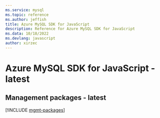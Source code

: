 ```yaml
---
ms.service: mysql
ms.topic: reference
ms.author: jeffish
title: Azure MySQL SDK for JavaScript
description: Reference for Azure MySQL SDK for JavaScript
ms.data: 10/18/2022
ms.devlang: javascript
author: xirzec
---
```

# Azure MySQL SDK for JavaScript - latest

## Management packages - latest
[!INCLUDE [mgmt-packages](mysql-mgmt-index.md)]